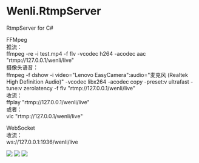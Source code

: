 # Wenli.RtmpServer
RtmpServer for C#

FFMpeg<br/>
推流：<br/>
ffmpeg -re -i test.mp4 -f flv -vcodec h264 -acodec aac "rtmp://127.0.0.1/wenli/live"<br/>
摄像头语音：<br/>
ffmpeg -f dshow -i video="Lenovo EasyCamera":audio="麦克风 (Realtek High Definition Audio)" -vcodec libx264 -acodec copy -preset:v ultrafast -tune:v zerolatency -f flv "rtmp://127.0.0.1/wenli/live"<br/>
收流：<br/>
ffplay "rtmp://127.0.0.1/wenli/live"<br/>
或者：<br/>
vlc "rtmp://127.0.0.1/wenli/live"<br/>

WebSocket<br/>
收流：<br/>
ws://127.0.0.1:1936/wenli/live<br/>

<img src="https://github.com/yswenli/Wenli.RtmpServer/blob/master/Wenli.Live.LiveServer/wenli.liveserver.png?raw=true" />
<img src="https://github.com/yswenli/Wenli.RtmpServer/blob/master/Wenli.Live.LiveServer/wenli.liveserver2.png?raw=true" />
<img src="https://github.com/yswenli/Wenli.RtmpServer/blob/master/Wenli.Live.LiveServer/wenli.liveserver3.png?raw=true" />
